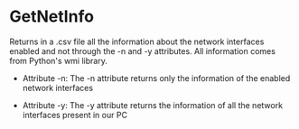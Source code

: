 GetNetInfo
==========

Returns in a .csv file all the information about the network interfaces enabled and not through the -n and -y attributes. 
All information comes from Python's wmi library.

* Attribute -n:
The -n attribute returns only the information of the enabled network interfaces

* Attribute -y:
The -y attribute returns the information of all the network interfaces present in our PC
